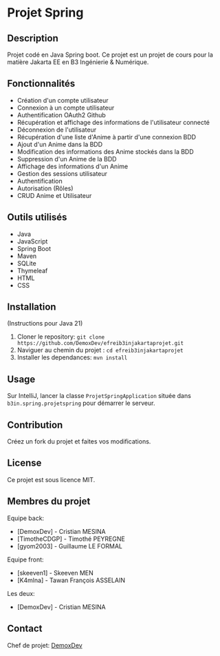 # Projet Spring

## Description

Projet codé en Java Spring boot. Ce projet est un projet de cours pour la matière Jakarta EE en B3 Ingénierie & Numérique.

## Fonctionnalités

- Création d'un compte utilisateur
- Connexion à un compte utilisateur
- Authentification OAuth2 Github
- Récupération et affichage des informations de l'utilisateur connecté
- Déconnexion de l'utilisateur
- Récupération d'une liste d'Anime à partir d'une connexion BDD
- Ajout d'un Anime dans la BDD
- Modification des informations des Anime stockés dans la BDD
- Suppression d'un Anime de la BDD
- Affichage des informations d'un Anime
- Gestion des sessions utilisateur
- Authentification
- Autorisation (Rôles)
- CRUD Anime et Utilisateur

## Outils utilisés

- Java
- JavaScript
- Spring Boot
- Maven
- SQLite
- Thymeleaf
- HTML
- CSS

## Installation

(Instructions pour Java 21)
1. Cloner le repository: `git clone https://github.com/DemoxDev/efreib3injakartaprojet.git`
2. Naviguer au chemin du projet : `cd efreib3injakartaprojet`
3. Installer les dependances: `mvn install`

## Usage

Sur IntelliJ, lancer la classe `ProjetSpringApplication` située dans `b3in.spring.projetspring` pour démarrer le serveur.

## Contribution

Créez un fork du projet et faites vos modifications.

## License

Ce projet est sous licence MIT.

## Membres du projet

Equipe back:
- [DemoxDev] - Cristian MESINA
- [TimotheCDGP] - Timothé PEYREGNE
- [gyom2003] - Guillaume LE FORMAL

Equipe front:
- [skeeven1] - Skeeven MEN
- [K4mlna] - Tawan François ASSELAIN 

Les deux:
- [DemoxDev] - Cristian MESINA


## Contact

Chef de projet: [DemoxDev](mailto:christianmesina2002@gmail.com)
